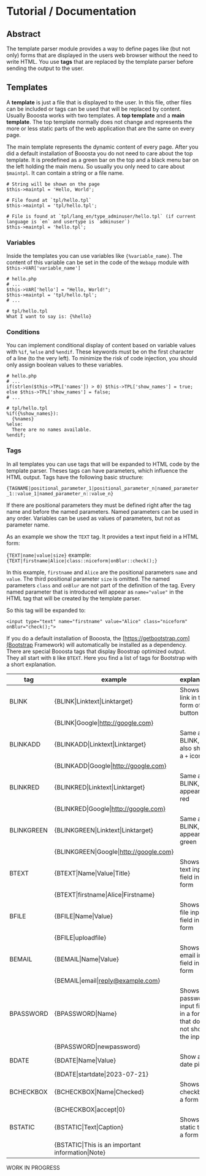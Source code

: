 # Tutorial / Documentation

## Abstract

The template parser module provides a way to define pages like (but not only) forms that are displayed in the
users web browser without the need to write HTML. You use __tags__ that are replaced by the template parser
before sending the output to the user.

## Templates

A __template__ is just a file that is displayed to the user. In this file, other files can be included or tags 
can be used that will be replaced by content. Usually Booosta works with two templates. A __top template__ and a 
__main template__. The top template normally does not change and represents the more or less static parts of
the web application that are the same on every page.

The main template represents the dynamic content of every page. After you did a default installation of Booosta
you do not need to care about the top template. It is predefined as a green bar on the top and a black menu bar
on the left holding the main menu. So usually you only need to care about `$maintpl`. It can contain a string or
a file name.

```
# String will be shown on the page
$this->maintpl = 'Hello, World';

# File found at `tpl/hello.tpl` 
$this->maintpl = 'tpl/hello.tpl';

# File is found at `tpl/lang_en/type_adminuser/hello.tpl` (if current language is `en` and usertype is `adminuser`)
$this->maintpl = 'hello.tpl';
```

### Variables

Inside the templates you can use variables like `{%variable_name}`. The content of this variable can be set in
the code of the `Webapp` module with `$this->VAR['variable_name']`
```
# hello.php
# ...
$this->VAR['hello'] = "Hello, World!";
$this->maintpl = 'tpl/hello.tpl';
# ...

# tpl/hello.tpl
What I want to say is: {%hello}
```

### Conditions

You can implement conditional display of content based on variable values with `%if`, `%else` and `%endif`. These
keywords must be on the first character of a line (to the very left). To minimize the risk of code injection,
you should only assign boolean values to these variables.

```
# hello.php
# ...
if(strlen($this->TPL['names']) > 0) $this->TPL['show_names'] = true;
else $this->TPL['show_names'] = false;
# ...

# tpl/hello.tpl
%if({%show_names}):
  {%names}
%else:
  There are no names available.
%endif;
```

### Tags

In all templates you can use tags that will be expanded to HTML code by the template parser. Theses tags can have
parameters, which influence the HTML output. Tags have the following basic structure:

`{TAGNAME|positional_parameter_1|positional_parameter_n|named_parameter_1::value_1|named_parameter_n::value_n}`

If there are positional parameters they must be defined right after the tag name and before the named parameters.
Named parameters can be used in any order. Variables can be used as values of parameters, but not as parameter name.

As an example we show the `TEXT` tag. It provides a text input field in a HTML form:

`{TEXT|name|value|size}`
example:
`{TEXT|firstname|Alice|class::niceform|onBlur::check();}`

In this example, `firstname` and `Alice` are the positional parameters `name` and `value`. The third positional
parameter `size` is omitted. The named parameters `class` and `onBlur` are not part of the definition of the tag.
Every named parameter that is introduced will appear as `name="value"` in the HTML tag that will be created by
the template parser.

So this tag will be expanded to:

`<input type="text" name="firstname" value="Alice" class="niceform" onBlur="check();">`


If you do a default installation of Booosta, the [https://getbootstrap.com](Bootstrap Framework) will automatically
be installed as a dependency. There are special Booosta tags that display Boostrap optimized output. They all start
with `B` like `BTEXT`. Here you find a list of tags for Bootstrap with a short explanation.

|tag|example|explanation|
|---|---|---|
|BLINK|{BLINK&#124;Linktext&#124;Linktarget}|Shows a link in the form of a button|
||{BLINK&#124;Google&#124;http://google.com}||
|BLINKADD|{BLINKADD&#124;Linktext&#124;Linktarget}|Same as BLINK, but also shows a `+` icon|
||{BLINKADD&#124;Google&#124;http://google.com}||
|BLINKRED|{BLINKRED&#124;Linktext&#124;Linktarget}|Same as BLINK, but appears in red|
||{BLINKRED&#124;Google&#124;http://google.com}||
|BLINKGREEN|{BLINKGREEN&#124;Linktext&#124;Linktarget}|Same as BLINK, but appears in green|
||{BLINKGREEN&#124;Google&#124;http://google.com}||
|BTEXT|{BTEXT&#124;Name&#124;Value&#124;Title}|Shows a text input field in a form|
||{BTEXT&#124;firstname&#124;Alice&#124;Firstname}||
|BFILE|{BFILE&#124;Name&#124;Value}|Shows as file input field in a form|
||{BFILE&#124;uploadfile}||
|BEMAIL|{BEMAIL&#124;Name&#124;Value}|Shows an email input field in a form|
||{BEMAIL&#124;email&#124;reply@example.com}||
|BPASSWORD|{BPASSWORD&#124;Name}|Shows a password input field in a form that does not show the input|
||{BPASSWORD&#124;newpassword}||
|BDATE|{BDATE&#124;Name&#124;Value}|Show a date picker|
||{BDATE&#124;startdate&#124;2023-07-21}||
|BCHECKBOX|{BCHECKBOX&#124;Name&#124;Checked}|Shows a checkbox in a form|
||{BCHECKBOX&#124;accept&#124;0}||
|BSTATIC|{BSTATIC&#124;Text&#124;Caption}|Shows a static text in a form|
||{BSTATIC&#124;This is an important information&#124;Note}||


WORK IN PROGRESS

